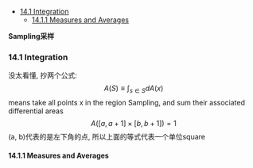 <!-- TOC -->

- [14.1 Integration](#141-integration)
  - [14.1.1 Measures and Averages](#1411-measures-and-averages)

<!-- /TOC -->

**Sampling采样**

<a id="markdown-141-integration" name="141-integration"></a>
### 14.1 Integration

没太看懂, 抄两个公式:
$$A(S) \equiv \int_{s\in S}dA(x) $$
means take all points x in the region Sampling, and sum their associated differential areas  
$$A([a, a+1]\times[b, b+1]) = 1$$
(a, b)代表的是左下角的点, 所以上面的等式代表一个单位square

<a id="markdown-1411-measures-and-averages" name="1411-measures-and-averages"></a>
#### 14.1.1 Measures and Averages